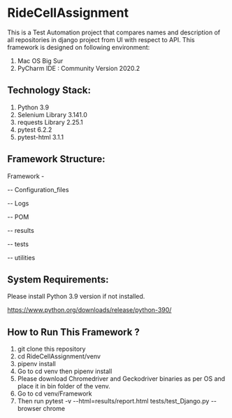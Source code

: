 # RideCellAssignment

This is a Test Automation project that compares names and description of all repositories in django project from UI with respect to API. This framework is designed on following environment:

1. Mac OS Big Sur
2. PyCharm IDE : Community Version 2020.2

## Technology Stack:

1. Python 3.9
2. Selenium Library 3.141.0
3. requests Library 2.25.1
4. pytest 6.2.2
5. pytest-html 3.1.1

## Framework Structure:

Framework -

  -- Configuration_files
  
  -- Logs
  
  -- POM
  
  -- results
  
  -- tests
  
  -- utilities
  

## System Requirements:

Please install Python 3.9 version if not installed.

https://www.python.org/downloads/release/python-390/

## How to Run This Framework ?

1. git clone this repository
2. cd RideCellAssignment/venv
3. pipenv install
4. Go to cd venv then pipenv install
5. Please download Chromedriver and Geckodriver binaries as per OS and place it in bin folder of the venv.
6. Go to cd venv/Framework
7. Then run pytest -v --html=results/report.html tests/test_Django.py --browser chrome
